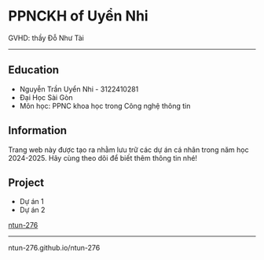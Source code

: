 <h1> PPNCKH of Uyển Nhi </h1>
GVHD: thầy Đỗ Như Tài
<hr>
<h2> Education </h2>
<ul>
  <li> Nguyễn Trần Uyển Nhi - 3122410281 </li>
  <li> Đại Học Sài Gòn </li>
  <li> Môn học: PPNC khoa học trong Công nghệ thông tin </li>
</ul>
<h2> Information </h2>
  <p> Trang web này được tạo ra nhằm lưu trữ các dự án cá nhân trong năm học 2024-2025. Hãy cùng theo dõi để biết thêm thông tin nhé! </p>
<h2> Project </h2>
<ul>
  <li> Dự án 1 </li>
  <li> Dự án 2 </li>
</ul>
<a href="#"> ntun-276 </a>
<hr>
ntun-276.github.io/ntun-276
